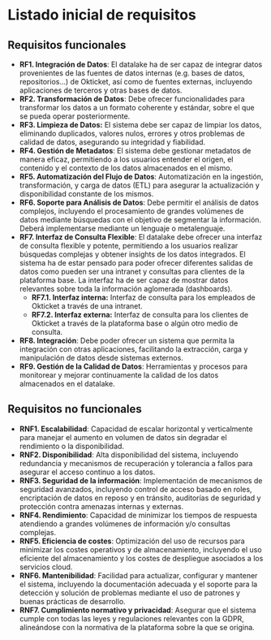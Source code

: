 # Listado inicial de requisitos
## Requisitos funcionales
- **RF1. Integración de Datos**: El datalake ha de ser capaz de integrar datos provenientes de las fuentes de datos internas (e.g. bases de datos, repositorios...) de Okticket, así como de fuentes externas, incluyendo aplicaciones de terceros y otras bases de datos.
- **RF2. Transformación de Datos**: Debe ofrecer funcionalidades para transformar los datos a un formato coherente y estándar, sobre el que se pueda operar posteriormente.
- **RF3. Limpieza de Datos:** El sistema debe ser capaz de limpiar los datos, eliminando duplicados, valores nulos, errores y otros problemas de calidad de datos, asegurando su integridad y fiabilidad.
- **RF4. Gestión de Metadatos**: El sistema debe gestionar metadatos de manera eficaz, permitiendo a los usuarios entender el origen, el contenido y el contexto de los datos almacenados en el mismo.
- **RF5. Automatización del Flujo de Datos**: Automatización en la ingestión, transformación, y carga de datos (ETL) para asegurar la actualización y disponibilidad constante de los mismos.
- **RF6. Soporte para Análisis de Datos**: Debe permitir el análisis de datos complejos, incluyendo el procesamiento de grandes volúmenes de datos mediante búsquedas con el objetivo de segmentar la información. Deberá implementarse mediante un lenguaje o metalenguaje.
- **RF7. Interfaz de Consulta Flexible**: El datalake debe ofrecer una interfaz de consulta flexible y potente, permitiendo a los usuarios realizar búsquedas complejas y obtener insights de los datos integrados. El sistema ha de estar pensado para poder ofrecer diferentes salidas de datos como pueden ser una intranet y consultas para clientes de la plataforma base. La interfaz ha de ser capaz de mostrar
datos relevantes sobre toda la información aglomerada (dashboards).
  - **RF7.1. Interfaz interna:** Interfaz de consulta para los empleados de Okticket a través de una intranet.
  - **RF7.2. Interfaz externa:** Interfaz de consulta para los clientes de Okticket a través de la plataforma base o algún otro medio de consulta.
- **RF8. Integración**: Debe poder ofrecer un sistema que permita la integración con otras aplicaciones, facilitando la extracción, carga y manipulación de datos desde sistemas externos.
- **RF9. Gestión de la Calidad de Datos**: Herramientas y procesos para monitorear y mejorar continuamente la calidad de los datos almacenados en el datalake.

## Requisitos no funcionales
- **RNF1. Escalabilidad**: Capacidad de escalar horizontal y verticalmente para manejar el aumento en volumen de datos sin degradar el rendimiento o la disponibilidad.
- **RNF2. Disponibilidad**: Alta disponibilidad del sistema, incluyendo redundancia y mecanismos de recuperación y tolerancia a fallos para asegurar el acceso continuo a los datos.
- **RNF3. Seguridad de la información**: Implementación de mecanismos de seguridad avanzados, incluyendo control de acceso basado en roles, encriptación de datos en reposo y en tránsito, auditorías de seguridad y protección contra amenazas internas y externas.
- **RNF4. Rendimiento**: Capacidad de minimizar los tiempos de respuesta atendiendo a grandes volúmenes de información y/o consultas complejas.
- **RNF5. Eficiencia de costes**: Optimización del uso de recursos para minimizar los costes operativos y de almacenamiento, incluyendo el uso eficiente del almacenamiento y los costes de despliegue asociados a los servicios cloud.
- **RNF6. Mantenibilidad**: Facilidad para actualizar, configurar y mantener el sistema, incluyendo la documentación adecuada y el soporte para la detección y solución de problemas mediante el uso de patrones
y buenas prácticas de desarrollo.
- **RNF7. Cumplimiento normativo y privacidad**: Asegurar que el sistema cumple con todas las leyes y regulaciones relevantes con la GDPR, alineándose con la normativa de la plataforma sobre la que se origina.
